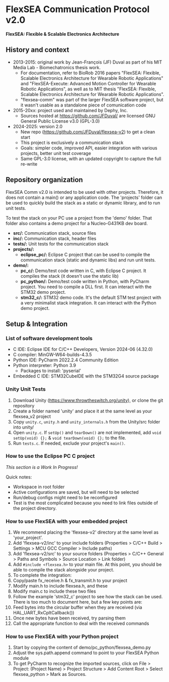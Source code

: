 # FlexSEA Communication Protocol v2.0

**FlexSEA: Flexible & Scalable Electronics Architecture**

## History and context

- 2013-2015: original work by Jean-François (JF) Duval as part of his MIT Media Lab - Biomechatronics thesis work.
  - For documentation, refer to BioRob 2016 papers "FlexSEA: Flexible, Scalable Electronics Architecture for Wearable Robotic Applications" and "FlexSEA-Execute: Advanced Motion Controller for Wearable Robotic Applications", as well as to MIT thesis "FlexSEA: Flexible, Scalable Electronics Architecture for Wearable Robotic Applications".
  - "flexsea-comm" was part of the larger FlexSEA software project, but it wasn't usable as a standalone piece of comunication code
- 2015-20xx: project used and maintained by Dephy, Inc.
  - Sources hosted at https://github.com/JFDuval/ are licensed GNU General Public License v3.0 (GPL-3.0)
- 2024-2025: version 2.0
  - New repo (https://github.com/JFDuval/flexsea-v2) to get a clean start
  - This project is exclusively a communication stack
  - Goals: simpler code, improved API, easier integration with various projects, better unit test coverage
  - Same GPL-3.0 license, with an updated copyright to capture the full re-write

## Repository organization

FlexSEA Comm v2.0 is intended to be used with other projects. Therefore, it does not contain a main() or any application code. The 'projects' folder can be used to quickly build the stack as a static or dynamic library, and to run unit tests.

To test the stack on your PC use a project from the 'demo' folder. That folder also contains a demo project for a Nucleo-G431KB dev board.

- **src/:** Communication stack, source files
- **inc/:** Communication stack, header files
- **tests/:** Unit tests for the communication stack
- **projects/:**
  - **eclipse_pc/:** Eclipse C project that can be used to compile the communication stack (static and dynamic libs) and run unit tests.
- **demo/:**
  - **pc_c/:** Demo/test code written in C, with Eclipse C project. It compiles the stack (it doesn't use the static lib)
  - **pc_python/:** Demo/test code written in Python, with PyCharm project. You need to compile a DLL first. It can interact with the STM32 demo project.
  - **stm32_c/:** STM32 demo code. It's the default STM test project with a very minimalist stack integration. It can interact with the Python demo project.

## Setup & Integration

### List of software development tools

- C IDE: Eclipse IDE for C/C++ Developers, Version 2024-06 (4.32.0)
- C compiler: MinGW-W64-builds-4.3.5
- Python IDE: PyCharm 2022.2.4 Community Edition
- Python interpreter: Python 3.9
  - Packages to install: 'pyserial'
- Embedded C IDE: STM32CubeIDE with the STM32G4 source package

### Unity Unit Tests

1. Download Unity (https://www.throwtheswitch.org/unity), or clone the git repository
1. Create a folder named 'unity' and place it at the same level as your flexsea_v2 project
1. Copy `unity.c`, `unity.h` and `unity_internals.h` from the Unity/src folder into unity/ 
1. Open `unity.c`. If `setUp()` and `tearDown()` are not implemented, add `void setUp(void) {};` & `void tearDown(void) {};` to the file.
1. Run `tests.c`. If needed, exclude your project's `main()`.

### How to use the Eclipse PC C project

*This section is a Work In Progress!* 

Quick notes:

- Workspace in root folder
- Active configurations are saved, but will need to be selected
- Run/debug configs might need to be reconfigured
- Test is the most complicated because you need to link files outside of the project directory.

### How to use FlexSEA with your embedded project

1. We recommend placing the 'flexsea-v2' directory at the same level as 'your_project'.
1. Add 'flexsea-v2/inc' to your include folders (Properties > C/C++ Build > Settings > MCU GCC Compiler > Include paths)
1. Add 'flexsea-v2/src' to your source folders (Properties > C/C++ General > Paths and Symbols > Source Location > Link folder)
1. Add `#include <flexsea.h>` to your main file. At this point, you should be able to compile the stack alongside your project.
1. To complete the integration:
  1. Copy/paste fx_receive.h & fx_transmit.h to your project
  1. Modify main.h to include flexsea.h, and these
  1. Modify main.c to include these two files
1. Follow the example 'stm32_c' project to see how the stack can be used. There is too much to document here, but a few key points are:
  1. Feed bytes into the circular buffer when they are received (via HAL_UART_RxCpltCallback())
  1. Once new bytes have been received, try parsing them
  1. Call the appropriate function to deal with the received commands

### How to use FlexSEA with your Python project

1. Start by copying the content of demo/pc_python/flexsea_demo.py
1. Adjust the sys.path.append command to point to your FlexSEA Python module
1. To get PyCharm to recognize the imported sources, click on File > Project: (Project Name) > Project Structure > Add Content Root > Select flexsea_python > Mark as Sources.